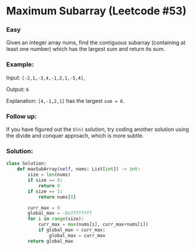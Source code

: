 Maximum Subarray (Leetcode #53)
===============================
### Easy
Given an integer array nums, find the contiguous subarray (containing at least
one number) which has the largest sum and return its sum.

### Example:
Input: `[-2,1,-3,4,-1,2,1,-5,4]`,

Output: `6`

Explanation: `[4,-1,2,1]` has the largest `sum = 6`.

### Follow up:
If you have figured out the `O(n)` solution, try coding another solution using
the divide and conquer approach, which is more subtle.


### Solution:

```python
class Solution:
    def maxSubArray(self, nums: List[int]) -> int:
        size = len(nums)
        if size == 0:
            return 0
        if size == 1:
            return nums[0]

        curr_max = 0
        global_max = -0x7fffffff
        for i in range(size):
            curr_max = max(nums[i], curr_max+nums[i])
            if global_max < curr_max:
                global_max = curr_max
        return global_max
```

